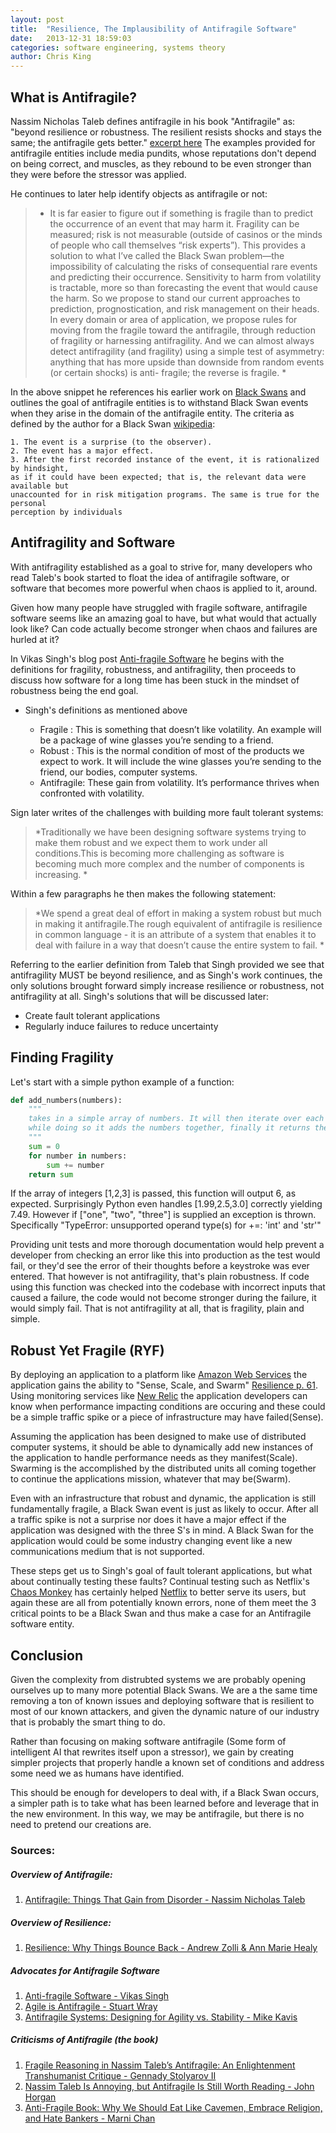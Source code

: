```yaml
---
layout: post
title:  "Resilience, The Implausibility of Antifragile Software"
date:   2013-12-31 18:59:03
categories: software engineering, systems theory
author: Chris King
---
```


## What is Antifragile?

Nassim Nicholas Taleb defines antifragile in his book "Antifragile" as: "beyond resilience or robustness. The resilient resists shocks and stays the same; the antifragile gets better." [excerpt here](http://www.fooledbyrandomness.com/prologue.pdf) The examples provided for antifragile entities include media pundits, whose reputations don't depend on being correct, and muscles, as they rebound to be even stronger than they were before the stressor was applied.

He continues to later help identify objects as antifragile or not:

> * It is far easier to figure out if something is fragile than to predict the occurrence of an event that may harm it. Fragility can be measured; risk is not measurable (outside of casinos or the minds of people who call themselves “risk experts”). This provides a solution to what I’ve called the Black Swan problem—the impossibility of calculating the risks of consequential rare events and predicting their occurrence. Sensitivity to harm from volatility is tractable, more so than forecasting the event that would cause the harm. So we propose to stand our current approaches to prediction, prognostication, and risk management on their heads. In every domain or area of application, we propose rules for moving from the fragile toward the antifragile, through reduction of fragility or harnessing antifragility. And we can almost always detect antifragility (and fragility) using a simple test of asymmetry: anything that has more upside than downside from random events (or certain shocks) is anti- fragile; the reverse is fragile. * 

In the above snippet he references his earlier work on [Black Swans](http://www.amazon.com/The-Black-Swan-Improbable-Robustness/dp/081297381X/) and outlines the goal of antifragile entities is to withstand Black Swan events when they arise in the domain of the antifragile entity. The criteria as defined by the author for a Black Swan [wikipedia](http://en.wikipedia.org/wiki/Black_swan_theory#Identifying_a_black_swan_event):

    1. The event is a surprise (to the observer).
    2. The event has a major effect.
    3. After the first recorded instance of the event, it is rationalized by hindsight, 
    as if it could have been expected; that is, the relevant data were available but 
    unaccounted for in risk mitigation programs. The same is true for the personal 
    perception by individuals



## Antifragility and Software

With antifragility established as a goal to strive for, many developers who read Taleb's book started to float the idea of antifragile software, or software that becomes more powerful when chaos is applied to it, around.

Given how many people have struggled with fragile software, antifragile software seems like an amazing goal to have, but what would that actually look like? Can code actually become stronger when chaos and failures are hurled at it?

In Vikas Singh's blog post [Anti-fragile Software](http://scn.sap.com/community/abap/blog/2013/12/01/antifragile-software) he begins with the definitions for fragility, robustness, and antifragility, then proceeds to discuss how software for a long time has been stuck in the mindset of robustness being the end goal.

* Singh's definitions as mentioned above

  * Fragile : This is something that doesn’t like volatility. An example will be a package of wine glasses you’re sending to a friend.
  * Robust : This is the normal condition of most of the products we expect to work. It will include the wine glasses you’re sending to the friend, our bodies, computer systems.
  * Antifragile: These gain from volatility. It’s performance thrives when confronted with volatility.

Sign later writes of the challenges with building more fault tolerant systems:

> *Traditionally we have been designing software systems trying to make them robust and we expect them to work under all conditions.This is becoming more challenging as software is becoming much more complex and the number of components is increasing. *

Within a few paragraphs he then makes the following statement: 

> *We spend a great deal of effort in making a system robust but much in making it antifragile.The rough equivalent of antifragile is resilience in common language - it is an attribute of a system that enables it to deal with failure in a way that doesn’t cause the entire system to fail. *

Referring to the earlier definition from Taleb that Singh provided we see that antifragility MUST be beyond resilience, and as Singh's work continues, the only solutions brought forward simply increase resilience or robustness, not antifragility at all.
Singh's solutions that will be discussed later:

 * Create fault tolerant applications
 * Regularly induce failures to reduce uncertainty


## Finding Fragility

Let's start with a simple python example of a function:

```python
def add_numbers(numbers):
    """
    takes in a simple array of numbers. It will then iterate over each number,
    while doing so it adds the numbers together, finally it returns the result.
    """
    sum = 0
    for number in numbers:
        sum += number
    return sum
```

If the array of integers [1,2,3] is passed, this function will output 6, as expected. Surprisingly Python even handles [1.99,2.5,3.0] correctly yielding 7.49. However if ["one", "two", "three"] is supplied an exception is thrown. Specifically "TypeError: unsupported operand type(s) for +=: 'int' and 'str'" 

Providing unit tests and more thorough documentation would help prevent a developer from checking an error like this into production as the test would fail, or they'd see the error of their thoughts before a keystroke was ever entered. That however is not antifragility, that's plain robustness. If code using this function was checked into the codebase with incorrect inputs that caused a failure, the code would not become stronger during the failure, it would simply fail. That is not antifragility at all, that is fragility, plain and simple.

## Robust Yet Fragile (RYF)

By deploying an application to a platform like [Amazon Web Services](http://aws.amazon.com/) the application gains the ability to "Sense, Scale, and Swarm" [Resilience p. 61](http://www.amazon.com/Resilience-Why-Things-Bounce-Back/dp/1451683812/ref=tmm_pap_swatch_0?_encoding=UTF8&sr=8-1&qid=1388748431). Using monitoring services like [New Relic](http://newrelic.com/) the application developers can know when performance impacting conditions are occuring and these could be a simple traffic spike or a piece of infrastructure may have failed(Sense). 

Assuming the application has been designed to make use of distributed computer systems, it should be able to dynamically add new instances of the application to handle performance needs as they manifest(Scale). Swarming is the accomplished by the distributed units all coming together to continue the applications mission, whatever that may be(Swarm).

Even with an infrastructure that robust and dynamic, the application is still fundamentally fragile, a Black Swan event is just as likely to occur. After all a traffic spike is not a surprise nor does it have a major effect if the application was designed with the three S's in mind. A Black Swan for the application would could be some industry changing event like a new communications medium that is not supported.

These steps get us to Singh's goal of fault tolerant applications, but what about continually testing these faults? Continual testing such as Netflix's [Chaos Monkey](https://github.com/Netflix/SimianArmy) has certainly helped [Netflix](http://arstechnica.com/information-technology/2012/07/netflix-attacks-own-network-with-chaos-monkey-and-now-you-can-too/) to better serve its users, but again these are all from potentially known errors, none of them meet the 3 critical points to be a Black Swan and thus make a case for an Antifragile software entity.  

## Conclusion

Given the complexity from distrubted systems we are probably opening ourselves up to many more potential Black Swans. We are a the same time removing a ton of known issues and deploying software that is resilient to most of our known attackers, and given the dynamic nature of our industry that is probably the smart thing to do.

Rather than focusing on making software antifragile (Some form of intelligent AI that rewrites itself upon a stressor), we gain by creating simpler projects that properly handle a known set of conditions and address some need we as humans have identified.

This should be enough for developers to deal with, if a Black Swan occurs, a simpler path is to take what has been learned before and leverage that in the new environment. In this way, we may be antifragile, but there is no need to pretend our creations are. 

### Sources: 

##### Overview of Antifragile:

1. [Antifragile: Things That Gain from Disorder - Nassim Nicholas Taleb](http://www.amazon.com/Antifragile-Things-That-Gain-Disorder/dp/1400067820/ref=sr_1_1?ie=UTF8&qid=1388748417&sr=8-1&keywords=antifragile)

##### Overview of Resilience:

1. [Resilience: Why Things Bounce Back - Andrew Zolli & Ann Marie Healy](http://www.amazon.com/Resilience-Why-Things-Bounce-Back/dp/1451683812/ref=tmm_pap_swatch_0?_encoding=UTF8&sr=8-1&qid=1388748431)

##### Advocates for Antifragile Software

1. [Anti-fragile Software - Vikas Singh](http://scn.sap.com/community/abap/blog/2013/12/01/antifragile-software)
2. [Agile is Antifragile - Stuart Wray](http://onfoodandcoding.blogspot.com/2013/05/agile-is-antifragile.html)
3. [Antifragile Systems: Designing for Agility vs. Stability - Mike Kavis](http://www.virtualizationpractice.com/antifragile-systems-designing-for-agility-vs-stability-22536/)

##### Criticisms of Antifragile (the book)

1. [Fragile Reasoning in Nassim Taleb’s Antifragile: An Enlightenment Transhumanist Critique - Gennady Stolyarov II](http://www.quebecoislibre.org/13/130515-8.html)
2. [Nassim Taleb Is Annoying, but Antifragile Is Still Worth Reading - John Horgan](http://blogs.scientificamerican.com/cross-check/2012/12/05/nassim-taleb-is-annoying-but-antifragile-is-still-worth-reading/)
3. [Anti-Fragile Book: Why We Should Eat Like Cavemen, Embrace Religion, and Hate Bankers - Marni Chan](http://www.policymic.com/articles/19909/anti-fragile-book-why-we-should-eat-like-cavemen-embrace-religion-and-hate-bankers)


